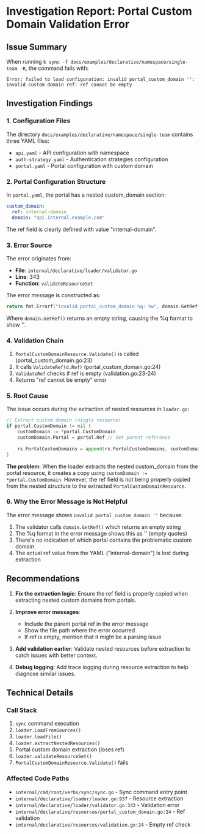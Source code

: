 # Investigation Report: Portal Custom Domain Validation Error

## Issue Summary

When running `k sync -f docs/examples/declarative/namespace/single-team -R`, the command fails with:
```
Error: failed to load configuration: invalid portal_custom_domain '': invalid custom domain ref: ref cannot be empty
```

## Investigation Findings

### 1. Configuration Files

The directory `docs/examples/declarative/namespace/single-team` contains three YAML files:
- `api.yaml` - API configuration with namespace
- `auth-strategy.yaml` - Authentication strategies configuration
- `portal.yaml` - Portal configuration with custom domain

### 2. Portal Configuration Structure

In `portal.yaml`, the portal has a nested custom_domain section:
```yaml
custom_domain:
  ref: internal-domain
  domain: "api.internal.example.com"
```

The ref field is clearly defined with value "internal-domain".

### 3. Error Source

The error originates from:
- **File**: `internal/declarative/loader/validator.go`
- **Line**: 343
- **Function**: `validateResourceSet`

The error message is constructed as:
```go
return fmt.Errorf("invalid portal_custom_domain %q: %w", domain.GetRef(), err)
```

Where `domain.GetRef()` returns an empty string, causing the %q format to show ''.

### 4. Validation Chain

1. `PortalCustomDomainResource.Validate()` is called (portal_custom_domain.go:23)
2. It calls `ValidateRef(d.Ref)` (portal_custom_domain.go:24)
3. `ValidateRef` checks if ref is empty (validation.go:23-24)
4. Returns "ref cannot be empty" error

### 5. Root Cause

The issue occurs during the extraction of nested resources in `loader.go`:

```go
// Extract custom domain (single resource)
if portal.CustomDomain != nil {
    customDomain := *portal.CustomDomain
    customDomain.Portal = portal.Ref // Set parent reference
    
    rs.PortalCustomDomains = append(rs.PortalCustomDomains, customDomain)
}
```

**The problem**: When the loader extracts the nested custom_domain from the portal resource, it creates a copy using `customDomain := *portal.CustomDomain`. However, the ref field is not being properly copied from the nested structure to the extracted `PortalCustomDomainResource`.

### 6. Why the Error Message is Not Helpful

The error message shows `invalid portal_custom_domain ''` because:
1. The validator calls `domain.GetRef()` which returns an empty string
2. The %q format in the error message shows this as '' (empty quotes)
3. There's no indication of which portal contains the problematic custom domain
4. The actual ref value from the YAML ("internal-domain") is lost during extraction

## Recommendations

1. **Fix the extraction logic**: Ensure the ref field is properly copied when extracting nested custom domains from portals.

2. **Improve error messages**: 
   - Include the parent portal ref in the error message
   - Show the file path where the error occurred
   - If ref is empty, mention that it might be a parsing issue

3. **Add validation earlier**: Validate nested resources before extraction to catch issues with better context.

4. **Debug logging**: Add trace logging during resource extraction to help diagnose similar issues.

## Technical Details

### Call Stack
1. `sync` command execution
2. `loader.LoadFromSources()` 
3. `loader.loadFile()`
4. `loader.extractNestedResources()`
5. Portal custom domain extraction (loses ref)
6. `loader.validateResourceSet()`
7. `PortalCustomDomainResource.Validate()` fails

### Affected Code Paths
- `internal/cmd/root/verbs/sync/sync.go` - Sync command entry point
- `internal/declarative/loader/loader.go:937` - Resource extraction
- `internal/declarative/loader/validator.go:343` - Validation error
- `internal/declarative/resources/portal_custom_domain.go:24` - Ref validation
- `internal/declarative/resources/validation.go:24` - Empty ref check